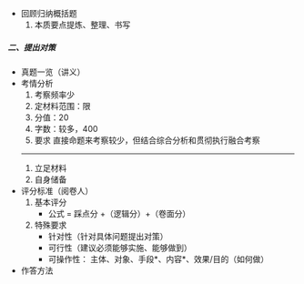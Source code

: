 - 回顾归纳概括题
	1. 本质要点提炼、整理、书写
##### 二、提出对策
- 真题一览（讲义）
- 考情分析
	1. 考察频率少
	1. 定材料范围：限
	1. 分值：20
	1. 字数：较多，400
	1. 要求
	直接命题来考察较少，但结合综合分析和贯彻执行融合考察
	***
	1. 立足材料
	1. 自身储备
- 评分标准（阅卷人）	
	1. 基本评分
		- 公式 = 踩点分 +（逻辑分）+（卷面分） 
	1. 特殊要求
		- 针对性（针对具体问题提出对策）
		- 可行性（建议必须能够实施、能够做到）
		- 可操作性：
		主体、对象、手段*、内容*、效果/目的（如何做）
- 作答方法